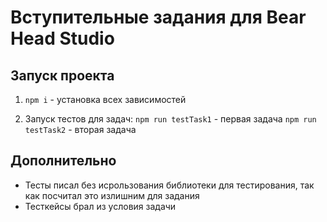 # Вступительные задания для Bear Head Studio

## Запуск проекта

1. `npm i` - установка всех зависимостей

2. Запуск тестов для задач:
   `npm run testTask1` - первая задача
   `npm run testTask2` - вторая задача

## Дополнительно

-   Тесты писал без исрользования библиотеки для тестирования, так как посчитал это излишним для задания
-   Тесткейсы брал из условия задачи
